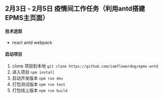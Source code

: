 ## 2月3日 - 2月5日 疫情间工作任务（利用antd搭建EPMS主页面）

#### 技术选型
* react antd webpack

#### 启动项目
1. clone 项目到本地 `git clone https://github.com/iamflowerdog/epms-antd`
2. 进入项目 `npm install`
3. 启动开发版本 `npm run dev`
4. 打包测试版本 `npm run test`
5. 打包线上版本 `npm run build`

